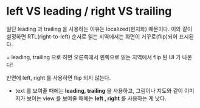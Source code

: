 # left VS leading / right VS trailing

일단 leading 과 trailing 을 사용하는 이유는 localized(현지화) 때문이다.
이와 같이 설정하면 RTL(right-to-left) 순서로 읽는 지역에서는 화면이 거꾸로(flip)되어 표시된다.

= leading, trailing 으로 하면 오른쪽에서 왼쪽으로 읽는 지역에서 flip 된 UI 가 나온다!

반면에 left, right 를 사용하면 flip 되지 않는다.

- text 를 보여줄 때에는 <b>leading, trailing</b> 을 사용하고, 그림이나 지도와 같이 이미지가 보이는 view 를 보여줄 때에는 <b>left , right</b> 를 사용하는 게 낫다.